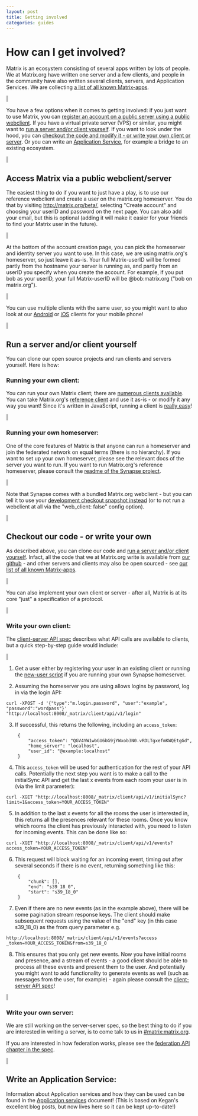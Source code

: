 ```yaml
---
layout: post
title: Getting involved
categories: guides
---
```


# How can I get involved?
Matrix is an ecosystem consisting of several apps written by lots of people. We at Matrix.org have written one server and a few clients, and people in the community have also written several clients, servers, and Application Services. We are collecting [a list of all known Matrix-apps](https://matrix.org/blog/try-matrix-now/).

|

You have a few options when it comes to getting involved: if you just want to use Matrix, you can [register an account on a public server using a public webclient](#reg). If you have a virtual private server (VPS) or similar, you might want to [run a server and/or client yourself](#run). If you want to look under the hood, you can [checkout the code and modify it - or write your own client or server](#checkout). Or you can write an [Application Service](#as), for example a bridge to an existing ecosystem.

|

<a class="anchor" id="reg"></a>

## Access Matrix via a public webclient/server

The easiest thing to do if you want to just have a play, is to use our reference webclient and create a user on the matrix.org homeserver. You do that by visiting http://matrix.org/beta/, selecting "Create account" and choosing your userID and password on the next page. You can also add your email, but this is optional (adding it will make it easier for your friends to find your Matrix user in the future). 

| 

At the bottom of the account creation page, you can pick the homeserver and identity server you want to use. In this case, we are using matrix.org's homeserver, so just leave it as-is. Your full Matrix-userID will be formed partly from the hostname your server is running as, and partly from an userID you specify when you create the account. For example, if you put bob as your userID, your full Matrix-userID will be @bob:matrix.org ("bob on matrix.org"). 

| 

You can use multiple clients with the same user, so you might want to also look at our [Android](https://github.com/matrix-org/matrix-android-console) or [iOS](https://github.com/matrix-org/matrix-ios-console) clients for your mobile phone!

|

<a class="anchor" id="run"></a>

## Run a server and/or client yourself

You can clone our open source projects and run clients and servers yourself. Here is how:

### Running your own client:

You can run your own Matrix client; there are [numerous clients available](https://matrix.org/blog/try-matrix-now/). You can take Matrix.org's [reference client](https://github.com/matrix-org/matrix-angular-sdk) and use it as-is - or modify it any way you want! Since it's written in JavaScript, running a client is [really easy](https://github.com/matrix-org/matrix-angular-sdk#running)!

|

### Running your own homeserver:

One of the core features of Matrix is that anyone can run a homeserver and join the federated network on equal terms (there is no hierarchy). If you want to set up your own homeserver, please see the relevant docs of the server you want to run. If you want to run Matrix.org's reference homeserver, please consult the [readme of the Synapse project](https://github.com/matrix-org/synapse/blob/master/README.rst).

|

Note that Synapse comes with a bundled Matrix.org webclient - but you can tell it to use your [development checkout snapshot instead](https://github.com/matrix-org/matrix-angular-sdk#matrix-angular-sdk) (or to not run a webclient at all via the "web_client: false" config option).

|

<a class="anchor" id="checkout"></a>

## Checkout our code - or write your own

As described above, you can clone our code and [run a server and/or client yourself](#run). Infact, all the code that we at Matrix.org write is available from [our github](http://github.com/matrix-org) - and other servers and clients may also be open sourced - see [our list of all known Matrix-apps](https://matrix.org/blog/try-matrix-now/).

|

You can also implement your own client or server - after all, Matrix is at its core "just" a specification of a protocol.

|

### Write your own client:

The [client-server API spec](http://matrix.org/docs/howtos/client-server.html) describes what API calls are available to clients, but a quick step-by-step guide would include:

|

1. Get a user either by registering your user in an existing client or running the [new-user script](https://github.com/matrix-org/synapse/blob/master/scripts/register_new_matrix_user) if you are running your own Synapse homeserver.

2. Assuming the homeserver you are using allows logins by password, log in via the login API: 
```
curl -XPOST -d '{"type":"m.login.password", "user":"example", "password":"wordpass"}' "http://localhost:8008/_matrix/client/api/v1/login"
```
3. If successful, this returns the following, including an `access_token`:

        {
            "access_token": "QGV4YW1wbGU6bG9jYWxob3N0.vRDLTgxefmKWQEtgGd",
            "home_server": "localhost",
            "user_id": "@example:localhost"
        }

4. This ``access_token`` will be used for authentication for the rest of your API calls. Potentially the next step you want is to make a call to the initialSync API and get the last x events from each room your user is in (via the limit parameter):
```
curl -XGET "http://localhost:8008/_matrix/client/api/v1/initialSync?limit=1&access_token=YOUR_ACCESS_TOKEN"
```

5. In addition to the last x events for all the rooms the user is interested in, this returns all the presences relevant for these rooms. Once you know which rooms the client has previously interacted with, you need to listen for incoming events. This can be done like so:
```
curl -XGET "http://localhost:8008/_matrix/client/api/v1/events?access_token=YOUR_ACCESS_TOKEN"
```

6. This request will block waiting for an incoming event, timing out after several seconds if there is no event, returning something like this:

        {
            "chunk": [],
            "end": "s39_18_0",
            "start": "s39_18_0"
        }

7. Even if there are no new events (as in the example above), there will be some pagination stream response keys. The client should make subsequent requests using the value of the "end" key (in this case s39_18_0) as the from query parameter e.g.
```
http://localhost:8008/_matrix/client/api/v1/events?access _token=YOUR_ACCESS_TOKEN&from=s39_18_0
```

8. This ensures that you only get new events. Now you have initial rooms and presence, and a stream of events - a good client should be able to process all these events and present them to the user. And potentially you might want to add functionality to generate events as well (such as messages from the user, for example) - again please consult the [client-server API spec](http://matrix.org/docs/howtos/client-server.html)!

| 

### Write your own server:

We are still working on the server-server spec, so the best thing to do if you are interested in writing a server, is to come talk to us in [#matrix:matrix.org](https://matrix.org/beta/#/room/%23matrix:matrix.org).
 
If you are interested in how federation works, please see the [federation API chapter in the spec](http://matrix.org/docs/spec/#federation-api).

|

<a class="anchor" id="as"></a>

## Write an Application Service:

Information about Application services and how they can be used can be found in the [Application services](./application_services.html) document! (This is based on Kegan's excellent blog posts, but now lives here so it can be kept up-to-date!)
